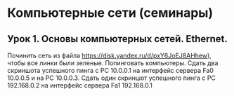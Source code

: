 # Компьютерные сети (семинары)
## Урок 1. Основы компьютерных сетей. Ethernet.
Починить сеть из файла https://disk.yandex.ru/d/pxY6JoEJ8AHhew), чтобы все линки были зеленые. Попинговать компьютеры.
Сдать два скриншота успешного пинга с РС 10.0.0.1 на интерфейс сервера Fa0 10.0.0.5 и на PC 10.0.0.3.
Сдать один скриншот успешного пинга с РС 192.168.0.2 на интерфейс сервера Fa1 192.168.0.1
